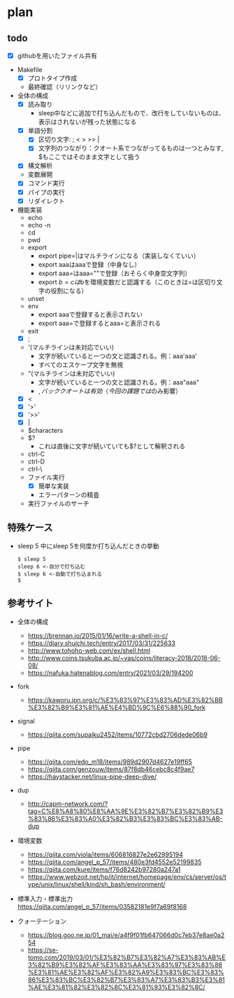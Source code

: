# plan

## todo

- [x] githubを用いたファイル共有
- Makefile
  - [x] プロトタイプ作成
  - 最終確認（リリンクなど）
- 全体の構成
  - [x] 読み取り
    - sleep中などに追加で打ち込んだもので、改行をしていないものは、表示はされないが残った状態になる
  - [x] 単語分割
    - [x] 区切り文字: ; < > >> |
    - [x] 文字列のつながり：クオート系でつながってるものは一つとみなす, $もここではそのまま文字として扱う
  - [x] 構文解析
  - 変数展開
  - [x] コマンド実行
  - [x] パイプの実行
  - [x] リダイレクト
- 機能実装
  - echo
  - echo -n
  - cd
  - pwd
  - export
    - export pipe=|はマルチラインになる（実装しなくていい）
    - export aaaはaaaで登録（中身なし）
    - export aaa=はaaa=""で登録（おそらく中身空文字列）
    - export $b=cは$bを環境変数だと認識する（このときは=は区切り文字の役割になる）
  - unset
  - env
    - export aaaで登録すると表示されない
    - export aaa=で登録するとaaa=と表示される
  - exit
  - [x] ;
  - '(マルチラインは未対応でいい)
    - 文字が続いていると一つの文と認識される。例：aaa'aaa'
    - すべてのエスケープ文字を無視
  - "(マルチラインは未対応でいい)
    - 文字が続いていると一つの文と認識される。例：aaa"aaa"
    - $, \, バッククオートは有効（今回の課題では$のみ影響）
  - [x] <
  - [x] '>'
  - [x] '>>'
  - [x] |
  - $characters
  - $?
    - これは直後に文字が続いていても$?として解釈される
  - ctrl-C
  - ctrl-D
  - ctrl-\
  - ファイル実行
    - [x] 簡単な実装
    - エラーパターンの精査
  - 実行ファイルのサーチ

## 特殊ケース
  - sleep 5 中にsleep 5を何度か打ち込んだときの挙動  
    ```
    $ sleep 5
    sleep 6 <-自分で打ち込む
    $ sleep 6 <-自動で打ち込まれる
    $
    ```


## 参考サイト

- 全体の構成
  - https://brennan.io/2015/01/16/write-a-shell-in-c/
  - https://diary.shuichi.tech/entry/2017/03/31/225633
  - http://www.tohoho-web.com/ex/shell.html
  - http://www.coins.tsukuba.ac.jp/~yas/coins/literacy-2018/2018-06-08/
  - https://nafuka.hatenablog.com/entry/2021/03/29/194200

- fork
  - https://kaworu.jpn.org/c/%E3%83%97%E3%83%AD%E3%82%BB%E3%82%B9%E3%81%AE%E4%BD%9C%E6%88%90_fork

- signal
  - https://qiita.com/supaiku2452/items/10772cbd2706dede06b9

- pipe
  - https://qiita.com/edo_m18/items/989d2907d4627e19ff65
  - https://qiita.com/genzouw/items/87f8db46cebc8c4f9ae7
  - https://haystacker.net/linux-pipe-deep-dive/

- dup
  - http://capm-network.com/?tag=C%E8%A8%80%E8%AA%9E%E3%82%B7%E3%82%B9%E3%83%86%E3%83%A0%E3%82%B3%E3%83%BC%E3%83%AB-dup

- 環境変数
  - https://qiita.com/viola/items/606816827e2e62995194
  - https://qiita.com/angel_p_57/items/480e3fd4552e52199835
  - https://qiita.com/kure/items/f76d8242b97280a247a1
  - https://www.webzoit.net/hp/it/internet/homepage/env/cs/server/os/type/unix/linux/shell/kind/sh_bash/environment/

- 標準入力・標準出力
  https://qiita.com/angel_p_57/items/03582181e9f7a69f8168

- クォーテーション
  - https://blog.goo.ne.jp/01_mai/e/a4f9f01fb647066d0c7eb37e8ae0a254
  - https://se-tomo.com/2019/03/01/%E3%82%B7%E3%82%A7%E3%83%AB%E3%82%B9%E3%82%AF%E3%83%AA%E3%83%97%E3%83%88%E3%81%AE%E3%82%AF%E3%82%A9%E3%83%BC%E3%83%86%E3%83%BC%E3%82%B7%E3%83%A7%E3%83%B3%E3%81%AE%E3%81%82%E3%82%8C%E3%81%93%E3%82%8C/
